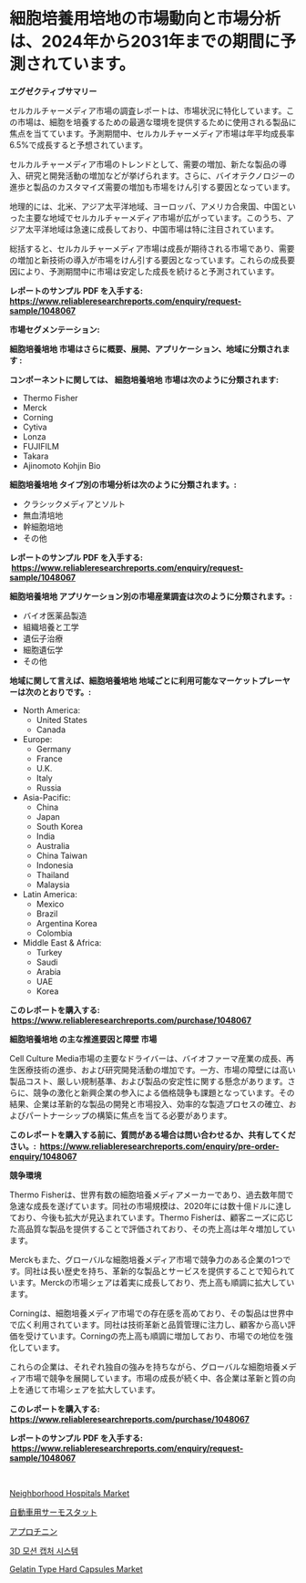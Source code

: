 <p><h1>細胞培養用培地の市場動向と市場分析は、2024年から2031年までの期間に予測されています。</h1></p><p><strong>エグゼクティブサマリー</strong></p>
<p><p>セルカルチャーメディア市場の調査レポートは、市場状況に特化しています。この市場は、細胞を培養するための最適な環境を提供するために使用される製品に焦点を当てています。予測期間中、セルカルチャーメディア市場は年平均成長率6.5%で成長すると予想されています。</p><p>セルカルチャーメディア市場のトレンドとして、需要の増加、新たな製品の導入、研究と開発活動の増加などが挙げられます。さらに、バイオテクノロジーの進歩と製品のカスタマイズ需要の増加も市場をけん引する要因となっています。</p><p>地理的には、北米、アジア太平洋地域、ヨーロッパ、アメリカ合衆国、中国といった主要な地域でセルカルチャーメディア市場が広がっています。このうち、アジア太平洋地域は急速に成長しており、中国市場は特に注目されています。</p><p>総括すると、セルカルチャーメディア市場は成長が期待される市場であり、需要の増加と新技術の導入が市場をけん引する要因となっています。これらの成長要因により、予測期間中に市場は安定した成長を続けると予測されています。</p></p>
<p><strong>レポートのサンプル PDF を入手する: <a href="https://www.reliableresearchreports.com/enquiry/request-sample/1048067">https://www.reliableresearchreports.com/enquiry/request-sample/1048067</a></strong></p>
<p><strong>市場セグメンテーション:</strong></p>
<p><strong> 細胞培養培地 市場はさらに概要、展開、アプリケーション、地域に分類されます :</strong></p>
<p><strong>コンポーネントに関しては、 細胞培養培地 市場は次のように分類されます: &nbsp;</strong></p>
<p><ul><li>Thermo Fisher</li><li>Merck</li><li>Corning</li><li>Cytiva</li><li>Lonza</li><li>FUJIFILM</li><li>Takara</li><li>Ajinomoto Kohjin Bio</li></ul></p>
<p><strong> 細胞培養培地 タイプ別の市場分析は次のように分類されます。:</strong></p>
<p><ul><li>クラシックメディアとソルト</li><li>無血清培地</li><li>幹細胞培地</li><li>その他</li></ul></p>
<p><strong>レポートのサンプル PDF を入手する: &nbsp;<a href="https://www.reliableresearchreports.com/enquiry/request-sample/1048067">https://www.reliableresearchreports.com/enquiry/request-sample/1048067</a></strong></p>
<p><strong> 細胞培養培地 アプリケーション別の市場産業調査は次のように分類されます。:</strong></p>
<p><ul><li>バイオ医薬品製造</li><li>組織培養と工学</li><li>遺伝子治療</li><li>細胞遺伝学</li><li>その他</li></ul></p>
<p><strong>地域に関して言えば、細胞培養培地 地域ごとに利用可能なマーケットプレーヤーは次のとおりです。:</strong></p>
<p><ul>
    <li>
        North America:
        <ul>
            <li>United States</li>
            <li>Canada</li>
        </ul>
    </li>
    <li>
        Europe:
        <ul>
            <li>Germany</li>
            <li>France</li>
            <li>U.K.</li>
            <li>Italy</li>
            <li>Russia</li>
        </ul>
    </li>
    <li>
        Asia-Pacific:
        <ul>
            <li>China</li>
            <li>Japan</li>
            <li>South Korea</li>
            <li>India</li>
            <li>Australia</li>
            <li>China Taiwan</li>
            <li>Indonesia</li>
            <li>Thailand</li>
            <li>Malaysia</li>
        </ul>
    </li>
    <li>
        Latin America:
        <ul>
            <li>Mexico</li>
            <li>Brazil</li>
            <li>Argentina Korea</li>
            <li>Colombia</li>
        </ul>
    </li>
    <li>
        Middle East & Africa:
        <ul>
            <li>Turkey</li>
            <li>Saudi</li>
            <li>Arabia</li>
            <li>UAE</li>
            <li>Korea</li>
        </ul>
    </li>
    </ul></p>
<p><strong>このレポートを購入する: &nbsp;<a href="https://www.reliableresearchreports.com/purchase/1048067">https://www.reliableresearchreports.com/purchase/1048067</a></strong></p>
<p><strong>細胞培養培地 の主な推進要因と障壁 市場</strong></p>
<p><p>Cell Culture Media市場の主要なドライバーは、バイオファーマ産業の成長、再生医療技術の進歩、および研究開発活動の増加です。一方、市場の障壁には高い製品コスト、厳しい規制基準、および製品の安定性に関する懸念があります。さらに、競争の激化と新興企業の参入による価格競争も課題となっています。その結果、企業は革新的な製品の開発と市場投入、効率的な製造プロセスの確立、およびパートナーシップの構築に焦点を当てる必要があります。</p></p>
<p><strong>このレポートを購入する前に、質問がある場合は問い合わせるか、共有してください。:&nbsp; <a href="https://www.reliableresearchreports.com/enquiry/pre-order-enquiry/1048067">https://www.reliableresearchreports.com/enquiry/pre-order-enquiry/1048067</a></strong></p>
<p><strong>競争環境</strong></p>
<p><p>Thermo Fisherは、世界有数の細胞培養メディアメーカーであり、過去数年間で急速な成長を遂げています。同社の市場規模は、2020年には数十億ドルに達しており、今後も拡大が見込まれています。Thermo Fisherは、顧客ニーズに応じた高品質な製品を提供することで評価されており、その売上高は年々増加しています。</p><p>Merckもまた、グローバルな細胞培養メディア市場で競争力のある企業の1つです。同社は長い歴史を持ち、革新的な製品とサービスを提供することで知られています。Merckの市場シェアは着実に成長しており、売上高も順調に拡大しています。</p><p>Corningは、細胞培養メディア市場での存在感を高めており、その製品は世界中で広く利用されています。同社は技術革新と品質管理に注力し、顧客から高い評価を受けています。Corningの売上高も順調に増加しており、市場での地位を強化しています。</p><p>これらの企業は、それぞれ独自の強みを持ちながら、グローバルな細胞培養メディア市場で競争を展開しています。市場の成長が続く中、各企業は革新と質の向上を通じて市場シェアを拡大しています。</p></p>
<p><strong>このレポートを購入する: &nbsp; <a href="https://www.reliableresearchreports.com/purchase/1048067">https://www.reliableresearchreports.com/purchase/1048067</a></strong></p>
<p><strong>レポートのサンプル PDF を入手する: &nbsp;<a href="https://www.reliableresearchreports.com/enquiry/request-sample/1048067">https://www.reliableresearchreports.com/enquiry/request-sample/1048067</a></strong><strong></strong></p>
<p>&nbsp;</p>
<p><p><a href="https://cautious-neon-760.notion.site/Neighborhood-Hospitals-Market-Research-Report-Reveals-The-Latest-Trends-And-Opportunities-of-this-Ma-1d693361ffae459283383b13a83596f8">Neighborhood Hospitals Market</a></p><p><a href="https://medium.com/@entelabrahimi1961/%E8%87%AA%E5%8B%95%E8%BB%8A%E7%94%A8%E3%82%B5%E3%83%BC%E3%83%A2%E3%82%B9%E3%82%BF%E3%83%83%E3%83%88%E5%B8%82%E5%A0%B4%E8%AA%BF%E6%9F%BB%E3%83%AC%E3%83%9D%E3%83%BC%E3%83%88-%E3%81%9D%E3%81%AE%E6%AD%B4%E5%8F%B2%E3%81%A82024%E5%B9%B4%E3%81%8B%E3%82%892031%E5%B9%B4%E3%81%BE%E3%81%A7%E3%81%AE%E4%BA%88%E6%B8%AC-f45b195a639f">自動車用サーモスタット</a></p><p><a href="https://medium.com/@suplazad62/%E3%82%A2%E3%83%97%E3%83%AD%E3%83%81%E3%83%8B%E3%83%B3%E5%B8%82%E5%A0%B4%E3%81%AE%E5%B1%95%E6%9C%9B-%E6%A5%AD%E7%95%8C%E3%81%AE%E6%A6%82%E8%A6%81%E3%81%A8%E4%BA%88%E6%B8%AC-2024%E5%B9%B4%E3%81%8B%E3%82%892031%E5%B9%B4-ef2135ea3a65">アプロチニン</a></p><p><a href="https://medium.com/@laurendeveaucook9x6z9jm15gi/3d-%EB%AA%A8%EC%85%98-%EC%BA%A1%EC%B2%98-%EC%8B%9C%EC%8A%A4%ED%85%9C-%EC%8B%9C%EC%9E%A5-%EC%A1%B0%EC%82%AC-%EB%B3%B4%EA%B3%A0%EC%84%9C-%EA%B7%B8-%EC%97%AD%EC%82%AC-%EB%B0%8F-2024%EB%85%84%EB%B6%80%ED%84%B0-2031%EB%85%84%EA%B9%8C%EC%A7%80%EC%9D%98-%EC%98%88%EC%B8%A1-1cef5d890260">3D 모션 캡처 시스템</a></p><p><a href="https://issuu.com/reportprime-2/docs/gelatin-type-hard-capsules-market-size-2030.pptx">Gelatin Type Hard Capsules Market</a></p></p>